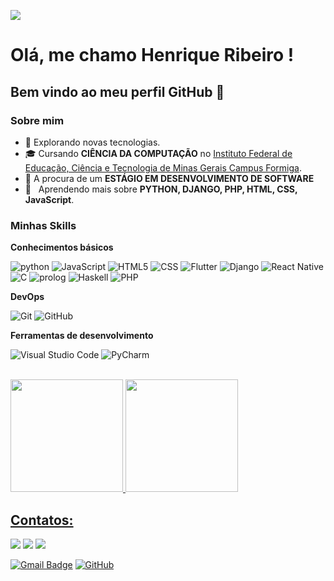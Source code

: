 ![](https://komarev.com/ghpvc/?username=iuricode&color=006bed)

# Olá, me chamo Henrique Ribeiro ! 
## Bem vindo ao meu perfil GitHub 👋

<h3>Sobre mim</h3>

- 🤔 Explorando novas tecnologias.
- 🎓 Cursando **CIÊNCIA DA COMPUTAÇÃO** no <a href="https://www.formiga.ifmg.edu.br/">Instituto Federal de Educação, Ciência e Tecnologia de Minas Gerais
Campus Formiga</a>.
- 💼 A procura de um **ESTÁGIO EM DESENVOLVIMENTO DE SOFTWARE** 
- 🌱 &nbsp; Aprendendo mais sobre **PYTHON, DJANGO, PHP, HTML, CSS, JavaScript**.

<h3>Minhas Skills</h3>

**Conhecimentos básicos**
          
![python](https://img.shields.io/badge/-Python-333333?style=flat&logo=python&logoColor=00599C)
![JavaScript](https://img.shields.io/badge/-JavaScript-333333?style=flat&logo=javascript)
![HTML5](https://img.shields.io/badge/-HTML5-333333?style=flat&logo=HTML5)
![CSS](https://img.shields.io/badge/-CSS-333333?style=flat&logo=CSS3&logoColor=1572B6)
![Flutter](https://img.shields.io/badge/-Flutter-333333?style=flat&logo=Flutter)
![Django](https://img.shields.io/badge/-Django-333333?style=flat&logo=Django)
![React Native](https://img.shields.io/badge/-React%20Native-333333?style=flat&logo=react)
![C](https://img.shields.io/badge/-C-333333?style=flat&logo=C)
![prolog](https://img.shields.io/badge/-prolog-333333?style=flat&logo=Prolog)
![Haskell](https://img.shields.io/badge/-Haskell-333333?style=flat&logo=Haskell)
![PHP](https://img.shields.io/badge/-PHP-333333?style=flat&logo=PHP)


**DevOps**

![Git](https://img.shields.io/badge/-Git-333333?style=flat&logo=git)
![GitHub](https://img.shields.io/badge/-GitHub-333333?style=flat&logo=github)


**Ferramentas de desenvolvimento**

![Visual Studio Code](https://img.shields.io/badge/-Visual%20Studio%20Code-333333?style=flat&logo=visual-studio-code&logoColor=007ACC)
![PyCharm](https://img.shields.io/badge/-PyCharm-333333?style=flat&logo=pycharm-ide&logoColor=2C2255)


<br/>

<div>
<a href="https://github.com/Henrique088">
<img loading="lazy" height="180em" src="https://github-readme-stats.vercel.app/api/top-langs/?username=Henrique088&layout=compact&langs_count=7&theme=dracula"/>
<img loading="lazy" height="180em" src="https://github-readme-stats.vercel.app/api?username=Henrique088&show_icons=true&theme=dracula&include_all_commits=true&count_private=true"/>
</div>


## Contatos:

<div>
<a href = "mailto:henriqueribeiro88bb@gmail.com"><img loading="lazy" src="https://img.shields.io/badge/Gmail-D14836?style=for-the-badge&logo=gmail&logoColor=white" target="_blank"></a>
<a href="https://www.linkedin.com/in/henrique-ribeiro-551061298" target="_blank"><img loading="lazy" src="https://img.shields.io/badge/-LinkedIn-%230077B5?style=for-the-badge&logo=linkedin&logoColor=white" target="_blank"></a>   
<a href="https://www.instagram.com/henriqueribeiro88" target="_blank"><img loading="lazy" src="https://img.shields.io/badge/-Instagram-%23E4405F?style=for-the-badge&logo=instagram&logoColor=white" target="_blank"></a>
</div>

[![Gmail Badge](https://img.shields.io/badge/-henriqueribeiro88bb@gmail.com-006bed?style=flat-square&logo=Gmail&logoColor=white&link=mailto:henriqueribeiro88bb@gmail.com)](mailto:SEU-EMAIL)
[![GitHub](https://img.shields.io/github/followers/iuricode?label=follow&style=social)](LINK-DO-SEU-GITHUB)

